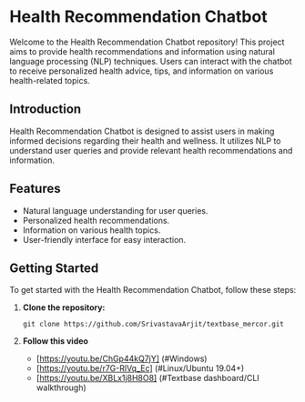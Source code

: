 
# Health Recommendation Chatbot

Welcome to the Health Recommendation Chatbot repository! This project aims to provide health recommendations and information using natural language processing (NLP) techniques. Users can interact with the chatbot to receive personalized health advice, tips, and information on various health-related topics.


## Introduction

Health Recommendation Chatbot is designed to assist users in making informed decisions regarding their health and wellness. It utilizes NLP to understand user queries and provide relevant health recommendations and information.

## Features

- Natural language understanding for user queries.
- Personalized health recommendations.
- Information on various health topics.
- User-friendly interface for easy interaction.

## Getting Started

To get started with the Health Recommendation Chatbot, follow these steps:

1. **Clone the repository:**

   ```shell
   git clone https://github.com/SrivastavaArjit/textbase_mercor.git

2. **Follow this video**
   - [https://youtu.be/ChGp44kQ7jY] (#Windows)
   - [https://youtu.be/r7G-RlVq_Ec] (#Linux/Ubuntu 19.04+)
   - [https://youtu.be/XBLx1j8H8O8] (#Textbase dashboard/CLI walkthrough)
